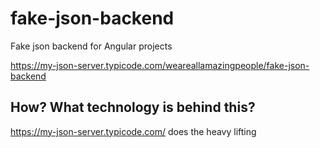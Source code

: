 # fake-json-backend

Fake json backend for Angular projects

https://my-json-server.typicode.com/weareallamazingpeople/fake-json-backend

## How? What technology is behind this?
https://my-json-server.typicode.com/ does the heavy lifting
